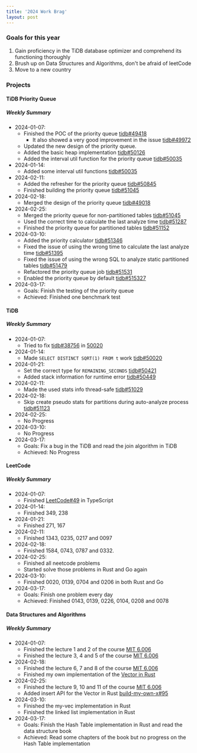 ```yaml
---
title: '2024 Work Brag'
layout: post
---
```


### Goals for this year

1. Gain proficiency in the TiDB database optimizer and comprehend its functioning thoroughly
2. Brush up on Data Structures and Algorithms, don't be afraid of leetCode
3. Move to a new country

### Projects

#### TiDB Priority Queue

##### Weekly Summary

- 2024-01-07:
  - Finished the POC of the priority queue [tidb#49418](https://github.com/pingcap/tidb/pull/49418)
    - It also showed a very good improvement in the issue [tidb#49972](https://github.com/pingcap/tidb/issues/49972)
  - Updated the new design of the priority queue.
  - Added the basic heap implementation [tidb#50126](https://github.com/pingcap/tidb/pull/50126)
  - Added the interval util function for the priority queue [tidb#50035](https://github.com/pingcap/tidb/pull/50035)
- 2024-01-14:
  - Added some interval util functions [tidb#50035](https://github.com/pingcap/tidb/pull/50035)
- 2024-02-11:
  - Added the refresher for the priority queue [tidb#50845](https://github.com/pingcap/tidb/pull/50845)
  - Finished building the priority queue [tidb#51045](https://github.com/pingcap/tidb/pull/51045)
- 2024-02-18:
  - Merged the design of the priority queue [tidb#49018](https://github.com/pingcap/tidb/pull/49018)
- 2024-02-25:
  - Merged the priority queue for non-partitioned tables [tidb#51045](https://github.com/pingcap/tidb/pull/51045)
  - Used the correct time to calculate the last analyze time [tidb#51287](https://github.com/pingcap/tidb/pull/51287)
  - Finished the priority queue for partitioned tables [tidb#51152](https://github.com/pingcap/tidb/pull/51152)
- 2024-03-10:
  - Added the priority calculator [tidb#51346](https://github.com/pingcap/tidb/pull/51346)
  - Fixed the issue of using the wrong time to calculate the last analyze time [tidb#51395](https://github.com/pingcap/tidb/pull/51395)
  - Fixed the issue of using the wrong SQL to analyze static partitioned tables [tidb#51479](https://github.com/pingcap/tidb/pull/51479)
  - Refactored the priority queue job [tidb#51531](https://github.com/pingcap/tidb/pull/51531)
  - Enabled the priority queue by default [tidb#515327](https://github.com/pingcap/tidb/pull/51537)
- 2024-03-17:
  - Goals: Finish the testing of the priority queue
  - Achieved: Finished one benchmark test

#### TiDB

##### Weekly Summary

- 2024-01-07:
  - Tried to fix [tidb#38756](https://github.com/pingcap/tidb/pull/50020) in [50020](https://github.com/pingcap/tidb/pull/50020)
- 2024-01-14:
  - Made `SELECT DISTINCT SQRT(1) FROM t` work [tidb#50020](https://github.com/pingcap/tidb/pull/50020)
- 2024-01-21:
  - Set the correct type for `REMAINING_SECONDS` [tidb#50421](https://github.com/pingcap/tidb/pull/50421)
  - Added stack information for runtime error [tidb#50449](https://github.com/pingcap/tidb/pull/50449)
- 2024-02-11:
  - Made the used stats info thread-safe [tidb#51029](https://github.com/pingcap/tidb/pull/51029)
- 2024-02-18:
  - Skip create pseudo stats for partitions during auto-analyze process [tidb#51123](https://github.com/pingcap/tidb/pull/51123)
- 2024-02-25:
  - No Progress
- 2024-03-10:
  - No Progress
- 2024-03-17:
  - Goals: Fix a bug in the TiDB and read the join algorithm in TiDB
  - Achieved: No Progress

#### LeetCode

##### Weekly Summary

- 2024-01-07:
  - Finished [LeetCode#49](https://leetcode.com/problems/group-anagrams/description/) in TypeScript
- 2024-01-14:
  - Finished 349, 238
- 2024-01-21:
  - Finished 271, 167
- 2024-02-11:
  - Finished 1343, 0235, 0217 and 0097
- 2024-02-18:
  - Finished 1584, 0743, 0787 and 0332.
- 2024-02-25:
  - Finished all neetcode problems
  - Started solve those problems in Rust and Go again
- 2024-03-10:
  - Finished 0020, 0139, 0704 and 0206 in both Rust and Go
- 2024-03-17:
  - Goals: Finish one problem every day
  - Achieved: Finished 0143, 0139, 0226, 0104, 0208 and 0078

#### Data Structures and Algorithms

##### Weekly Summary

- 2024-01-07:
  - Finished the lecture 1 and 2 of the course [MIT 6.006]
  - Finished the lecture 3, 4 and 5 of the course [MIT 6.006]
- 2024-02-18:
  - Finished the lecture 6, 7 and 8 of the course [MIT 6.006]
  - Finished my own implementation of the [Vector in Rust](https://github.com/hi-rustin/build-my-own-x/pull/87)
- 2024-02-25:
  - Finished the lecture 9, 10 and 11 of the course [MIT 6.006]
  - Added insert API for the Vector in Rust [build-my-own-x#95](https://github.com/hi-rustin/build-my-own-x/pull/95)
- 2024-03-10:
  - Finished the my-vec implementation in Rust
  - Finished the linked list implementation in Rust
- 2024-03-17:
  - Goals: Finish the Hash Table implementation in Rust and read the data structure book
  - Achieved: Read some chapters of the book but no progress on the Hash Table implementation

[MIT 6.006]: https://www.youtube.com/playlist?list=PLUl4u3cNGP63EdVPNLG3ToM6LaEUuStEY
